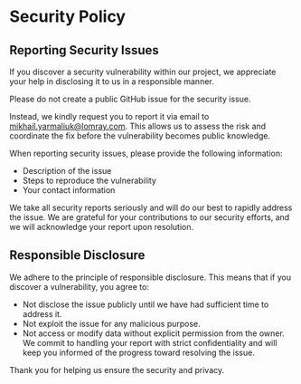 # Security Policy

## Reporting Security Issues
If you discover a security vulnerability within our project, we appreciate your help in disclosing it to us in a responsible manner.

Please do not create a public GitHub issue for the security issue.

Instead, we kindly request you to report it via email to mikhail.yarmaliuk@lomray.com. This allows us to assess the risk and coordinate the fix before the vulnerability becomes public knowledge.

When reporting security issues, please provide the following information:

 - Description of the issue
 - Steps to reproduce the vulnerability
 - Your contact information

We take all security reports seriously and will do our best to rapidly address the issue. We are grateful for your contributions to our security efforts, and we will acknowledge your report upon resolution.

## Responsible Disclosure
We adhere to the principle of responsible disclosure. This means that if you discover a vulnerability, you agree to:

 - Not disclose the issue publicly until we have had sufficient time to address it.
 - Not exploit the issue for any malicious purpose.
 - Not access or modify data without explicit permission from the owner.
We commit to handling your report with strict confidentiality and will keep you informed of the progress toward resolving the issue.

Thank you for helping us ensure the security and privacy.
